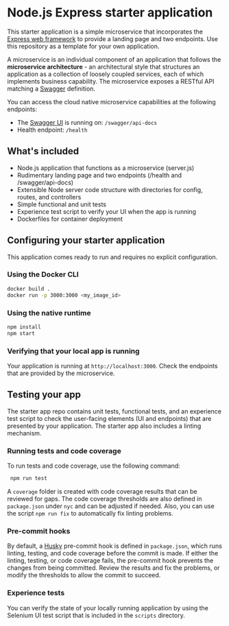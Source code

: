 # Node.js Express starter application

This starter application is a simple microservice that incorporates the [Express web framework](https://expressjs.com/) to provide a landing page and two endpoints. Use this repository as a template for your own application.

A microservice is an individual component of an application that follows the **microservice architecture** - an architectural style that structures an application as a collection of loosely coupled services, each of which implements business capability. The microservice exposes a RESTful API matching a [Swagger](http://swagger.io) definition.

You can access the cloud native microservice capabilities at the following endpoints:
- The [Swagger UI](http://swagger.io/swagger-ui/) is running on: `/swagger/api-docs`
- Health endpoint: `/health`

## What's included

- Node.js application that functions as a microservice (server.js)
- Rudimentary landing page and two endpoints (/health and /swagger/api-docs)
- Extensible Node server code structure with directories for config, routes, and controllers
- Simple functional and unit tests
- Experience test script to verify your UI when the app is running
- Dockerfiles for container deployment

## Configuring your starter application

This application comes ready to run and requires no explicit configuration.

### Using the Docker CLI

```bash
docker build .
docker run -p 3000:3000 <my_image_id>
```

### Using the native runtime

```bash
npm install
npm start
```

### Verifying that your local app is running

Your application is running at `http://localhost:3000`. Check the endpoints that are provided by the microservice.

## Testing your app

The starter app repo contains unit tests, functional tests, and an experience test script to check the user-facing elements (UI and endpoints) that are presented by your application. The starter app also includes a linting mechanism.

### Running tests and code coverage

To run tests and code coverage, use the following command:

```bash
 npm run test
 ```
 
  A `coverage` folder is created with code coverage results that can be reviewed for gaps. The code coverage thresholds are also defined in `package.json` under `nyc` and can be adjusted if needed. Also, you can use the script `npm run fix` to automatically fix linting problems.

### Pre-commit hooks

By default, a [Husky](https://github.com/typicode/husky) pre-commit hook is defined in `package.json`, which runs linting, testing, and code coverage before the commit is made. If either the linting, testing, or code coverage fails, the pre-commit hook prevents the changes from being committed. Review the results and fix the problems, or modify the thresholds to allow the commit to succeed.

### Experience tests
You can verify the state of your locally running application by using the Selenium UI test script that is included in the `scripts` directory.

